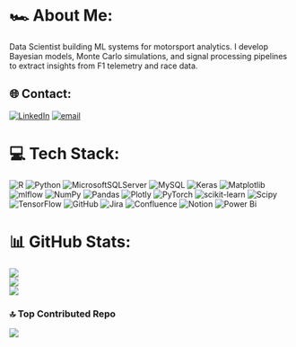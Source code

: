 # 🏎️ About Me:
Data Scientist building ML systems for motorsport analytics. I develop Bayesian models, Monte Carlo simulations, and signal processing pipelines to extract insights from F1 telemetry and race data.

## 🌐 Contact:
[![LinkedIn](https://img.shields.io/badge/LinkedIn-%230077B5.svg?logo=linkedin&logoColor=white)](https://linkedin.com/in/j5t33l3) [![email](https://img.shields.io/badge/Email-D14836?logo=gmail&logoColor=white)](mailto:jessica.5t3313@gmail.com) 

# 💻 Tech Stack:
![R](https://img.shields.io/badge/r-%23276DC3.svg?style=for-the-badge&logo=r&logoColor=white) ![Python](https://img.shields.io/badge/python-3670A0?style=for-the-badge&logo=python&logoColor=ffdd54) ![MicrosoftSQLServer](https://img.shields.io/badge/Microsoft%20SQL%20Server-CC2927?style=for-the-badge&logo=microsoft%20sql%20server&logoColor=white) ![MySQL](https://img.shields.io/badge/mysql-4479A1.svg?style=for-the-badge&logo=mysql&logoColor=white) ![Keras](https://img.shields.io/badge/Keras-%23D00000.svg?style=for-the-badge&logo=Keras&logoColor=white) ![Matplotlib](https://img.shields.io/badge/Matplotlib-%23ffffff.svg?style=for-the-badge&logo=Matplotlib&logoColor=black) ![mlflow](https://img.shields.io/badge/mlflow-%23d9ead3.svg?style=for-the-badge&logo=numpy&logoColor=blue) ![NumPy](https://img.shields.io/badge/numpy-%23013243.svg?style=for-the-badge&logo=numpy&logoColor=white) ![Pandas](https://img.shields.io/badge/pandas-%23150458.svg?style=for-the-badge&logo=pandas&logoColor=white) ![Plotly](https://img.shields.io/badge/Plotly-%233F4F75.svg?style=for-the-badge&logo=plotly&logoColor=white) ![PyTorch](https://img.shields.io/badge/PyTorch-%23EE4C2C.svg?style=for-the-badge&logo=PyTorch&logoColor=white) ![scikit-learn](https://img.shields.io/badge/scikit--learn-%23F7931E.svg?style=for-the-badge&logo=scikit-learn&logoColor=white) ![Scipy](https://img.shields.io/badge/SciPy-%230C55A5.svg?style=for-the-badge&logo=scipy&logoColor=%white) ![TensorFlow](https://img.shields.io/badge/TensorFlow-%23FF6F00.svg?style=for-the-badge&logo=TensorFlow&logoColor=white) ![GitHub](https://img.shields.io/badge/github-%23121011.svg?style=for-the-badge&logo=github&logoColor=white) ![Jira](https://img.shields.io/badge/jira-%230A0FFF.svg?style=for-the-badge&logo=jira&logoColor=white) ![Confluence](https://img.shields.io/badge/confluence-%23172BF4.svg?style=for-the-badge&logo=confluence&logoColor=white) ![Notion](https://img.shields.io/badge/Notion-%23000000.svg?style=for-the-badge&logo=notion&logoColor=white) ![Power Bi](https://img.shields.io/badge/power_bi-F2C811?style=for-the-badge&logo=powerbi&logoColor=black)

# 📊 GitHub Stats:
![](https://github-readme-stats.vercel.app/api?username=j5t3313&title_color=FF69B4&text_color=FFB6D9&icon_color=FF1493&bg_color=1a1a2e&border_color=FF69B4&hide_border=false&include_all_commits=true&count_private=true)<br/>
![](https://nirzak-streak-stats.vercel.app/?user=j5t3313&ring=FF1493&fire=FF69B4&currStreakLabel=FFB6D9&sideLabels=FF69B4&currStreakNum=FF1493&background=1a1a2e&border=FF69B4&stroke=FF69B4&hide_border=false)<br/>
![](https://github-readme-stats.vercel.app/api/top-langs/?username=j5t3313&title_color=FF69B4&text_color=FFB6D9&icon_color=FF1493&bg_color=1a1a2e&border_color=FF69B4&hide_border=false&include_all_commits=true&count_private=true&layout=compact)

### 🔝 Top Contributed Repo
![](https://github-contributor-stats.vercel.app/api?username=j5t3313&limit=5&theme=dark&combine_all_yearly_contributions=true)

<!-- Proudly created with GPRM ( https://gprm.itsvg.in ) -->
